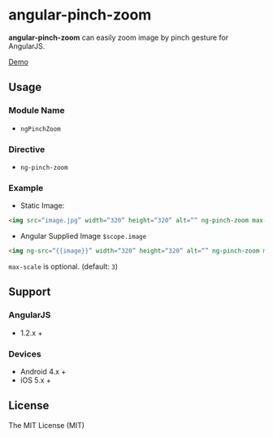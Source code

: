 # angular-pinch-zoom
__angular-pinch-zoom__ can easily zoom image by pinch gesture for AngularJS.

[Demo](http://codepen.io/ktknest/full/LDljw/)

## Usage

### Module Name
- `ngPinchZoom`

### Directive
- `ng-pinch-zoom`

### Example
- Static Image:

```html
<img src=“image.jpg” width=“320” height=“320” alt=“” ng-pinch-zoom max-scale=“4”>
```

- Angular Supplied Image `$scope.image`

```html
<img ng-src=“{{image}}” width=“320” height=“320” alt=“” ng-pinch-zoom max-scale=“4”>
```


`max-scale` is optional. (default: `3`)

## Support
### AngularJS
- 1.2.x +

### Devices
- Android 4.x +
- iOS 5.x +

## License
The MIT License (MIT)

